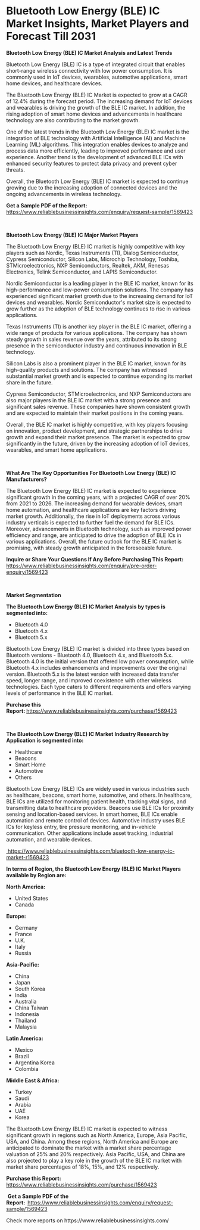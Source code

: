 <p><h1>Bluetooth Low Energy (BLE) IC Market Insights, Market Players and Forecast Till 2031</h1></p><p><strong>Bluetooth Low Energy (BLE) IC Market Analysis and Latest Trends</strong></p>
<p><p>Bluetooth Low Energy (BLE) IC is a type of integrated circuit that enables short-range wireless connectivity with low power consumption. It is commonly used in IoT devices, wearables, automotive applications, smart home devices, and healthcare devices.</p><p>The Bluetooth Low Energy (BLE) IC Market is expected to grow at a CAGR of 12.4% during the forecast period. The increasing demand for IoT devices and wearables is driving the growth of the BLE IC market. In addition, the rising adoption of smart home devices and advancements in healthcare technology are also contributing to the market growth.</p><p>One of the latest trends in the Bluetooth Low Energy (BLE) IC market is the integration of BLE technology with Artificial Intelligence (AI) and Machine Learning (ML) algorithms. This integration enables devices to analyze and process data more efficiently, leading to improved performance and user experience. Another trend is the development of advanced BLE ICs with enhanced security features to protect data privacy and prevent cyber threats.</p><p>Overall, the Bluetooth Low Energy (BLE) IC market is expected to continue growing due to the increasing adoption of connected devices and the ongoing advancements in wireless technology.</p></p>
<p><strong>Get a Sample PDF of the Report:&nbsp;</strong> <a href="https://www.reliablebusinessinsights.com/enquiry/request-sample/1569423">https://www.reliablebusinessinsights.com/enquiry/request-sample/1569423</a></p>
<p>&nbsp;</p>
<p><strong>Bluetooth Low Energy (BLE) IC Major Market Players</strong></p>
<p><p>The Bluetooth Low Energy (BLE) IC market is highly competitive with key players such as Nordic, Texas Instruments (TI), Dialog Semiconductor, Cypress Semiconductor, Silicon Labs, Microchip Technology, Toshiba, STMicroelectronics, NXP Semiconductors, Realtek, AKM, Renesas Electronics, Telink Semiconductor, and LAPIS Semiconductor. </p><p>Nordic Semiconductor is a leading player in the BLE IC market, known for its high-performance and low-power consumption solutions. The company has experienced significant market growth due to the increasing demand for IoT devices and wearables. Nordic Semiconductor's market size is expected to grow further as the adoption of BLE technology continues to rise in various applications.</p><p>Texas Instruments (TI) is another key player in the BLE IC market, offering a wide range of products for various applications. The company has shown steady growth in sales revenue over the years, attributed to its strong presence in the semiconductor industry and continuous innovation in BLE technology.</p><p>Silicon Labs is also a prominent player in the BLE IC market, known for its high-quality products and solutions. The company has witnessed substantial market growth and is expected to continue expanding its market share in the future.</p><p>Cypress Semiconductor, STMicroelectronics, and NXP Semiconductors are also major players in the BLE IC market with a strong presence and significant sales revenue. These companies have shown consistent growth and are expected to maintain their market positions in the coming years.</p><p>Overall, the BLE IC market is highly competitive, with key players focusing on innovation, product development, and strategic partnerships to drive growth and expand their market presence. The market is expected to grow significantly in the future, driven by the increasing adoption of IoT devices, wearables, and smart home applications.</p></p>
<p>&nbsp;</p>
<p><strong>What Are The Key Opportunities For Bluetooth Low Energy (BLE) IC Manufacturers?</strong></p>
<p><p>The Bluetooth Low Energy (BLE) IC market is expected to experience significant growth in the coming years, with a projected CAGR of over 20% from 2021 to 2026. The increasing demand for wearable devices, smart home automation, and healthcare applications are key factors driving market growth. Additionally, the rise in IoT deployments across various industry verticals is expected to further fuel the demand for BLE ICs. Moreover, advancements in Bluetooth technology, such as improved power efficiency and range, are anticipated to drive the adoption of BLE ICs in various applications. Overall, the future outlook for the BLE IC market is promising, with steady growth anticipated in the foreseeable future.</p></p>
<p><strong>Inquire or Share Your Questions If Any Before Purchasing This Report:</strong> <a href="https://www.reliablebusinessinsights.com/enquiry/pre-order-enquiry/1569423">https://www.reliablebusinessinsights.com/enquiry/pre-order-enquiry/1569423</a></p>
<p>&nbsp;</p>
<p><strong>Market Segmentation</strong></p>
<p><strong>The Bluetooth Low Energy (BLE) IC Market Analysis by types is segmented into:</strong></p>
<p><ul><li>Bluetooth 4.0</li><li>Bluetooth 4.x</li><li>Bluetooth 5.x</li></ul></p>
<p><p>Bluetooth Low Energy (BLE) IC market is divided into three types based on Bluetooth versions - Bluetooth 4.0, Bluetooth 4.x, and Bluetooth 5.x. Bluetooth 4.0 is the initial version that offered low power consumption, while Bluetooth 4.x includes enhancements and improvements over the original version. Bluetooth 5.x is the latest version with increased data transfer speed, longer range, and improved coexistence with other wireless technologies. Each type caters to different requirements and offers varying levels of performance in the BLE IC market.</p></p>
<p><strong>Purchase this Report:&nbsp;</strong><a href="https://www.reliablebusinessinsights.com/purchase/1569423">https://www.reliablebusinessinsights.com/purchase/1569423</a></p>
<p>&nbsp;</p>
<p><strong>The Bluetooth Low Energy (BLE) IC Market Industry Research by Application is segmented into:</strong></p>
<p><ul><li>Healthcare</li><li>Beacons</li><li>Smart Home</li><li>Automotive</li><li>Others</li></ul></p>
<p><p>Bluetooth Low Energy (BLE) ICs are widely used in various industries such as healthcare, beacons, smart home, automotive, and others. In healthcare, BLE ICs are utilized for monitoring patient health, tracking vital signs, and transmitting data to healthcare providers. Beacons use BLE ICs for proximity sensing and location-based services. In smart homes, BLE ICs enable automation and remote control of devices. Automotive industry uses BLE ICs for keyless entry, tire pressure monitoring, and in-vehicle communication. Other applications include asset tracking, industrial automation, and wearable devices.</p></p>
<p><a href="https://www.reliablebusinessinsights.com/bluetooth-low-energy-ic-market-r1569423">&nbsp;https://www.reliablebusinessinsights.com/bluetooth-low-energy-ic-market-r1569423</a></p>
<p><strong>In terms of Region, the Bluetooth Low Energy (BLE) IC Market Players available by Region are:</strong></p>
<p>
    <p> <strong> North America: </strong>
        <ul>
            <li>United States</li>
            <li>Canada</li>
        </ul>
        </p> 
    <p> <strong> Europe: </strong>
        <ul>
            <li>Germany</li>
            <li>France</li>
            <li>U.K.</li>
            <li>Italy</li>
            <li>Russia</li>
        </ul>
        </p> 
    <p> <strong> Asia-Pacific: </strong>
        <ul>
            <li>China</li>
            <li>Japan</li>
            <li>South Korea</li>
            <li>India</li>
            <li>Australia</li>
            <li>China Taiwan</li>
            <li>Indonesia</li>
            <li>Thailand</li>
            <li>Malaysia</li>
        </ul>
        </p> 
    <p> <strong> Latin America: </strong>
        <ul>
            <li>Mexico</li>
            <li>Brazil</li>
            <li>Argentina Korea</li>
            <li>Colombia</li>
        </ul>
        </p> 
    <p> <strong> Middle East & Africa: </strong>
        <ul>
            <li>Turkey</li>
            <li>Saudi</li>
            <li>Arabia</li>
            <li>UAE</li>
            <li>Korea</li>
        </ul>
    </p>
    </p>
<p><p>The Bluetooth Low Energy (BLE) IC market is expected to witness significant growth in regions such as North America, Europe, Asia Pacific, USA, and China. Among these regions, North America and Europe are anticipated to dominate the market with a market share percentage valuation of 25% and 20% respectively. Asia Pacific, USA, and China are also projected to play a key role in the growth of the BLE IC market with market share percentages of 18%, 15%, and 12% respectively.</p></p>
<p><strong>Purchase this Report: </strong><a href="https://www.reliablebusinessinsights.com/purchase/1569423">https://www.reliablebusinessinsights.com/purchase/1569423</a></p>
<p>&nbsp;<strong>Get a Sample PDF of the Report:&nbsp;&nbsp;</strong><a href="https://www.reliablebusinessinsights.com/enquiry/request-sample/1569423">https://www.reliablebusinessinsights.com/enquiry/request-sample/1569423</a></p>
<p><strong></strong></p>
<p>Check more reports on https://www.reliablebusinessinsights.com/</p>